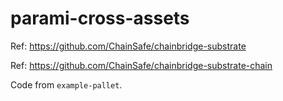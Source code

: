 # parami-cross-assets

Ref: <https://github.com/ChainSafe/chainbridge-substrate>

Ref: <https://github.com/ChainSafe/chainbridge-substrate-chain>

Code from `example-pallet`.
